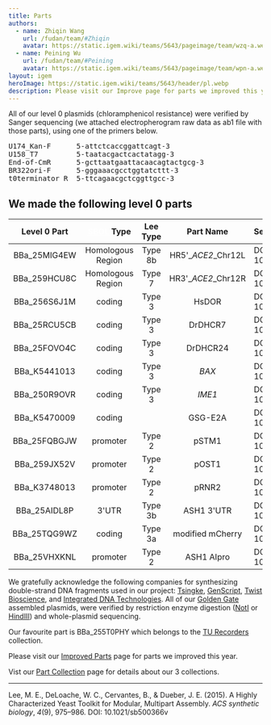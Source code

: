 ```yaml
---
title: Parts
authors:
  - name: Zhiqin Wang
    url: /fudan/team/#Zhiqin
    avatar: https://static.igem.wiki/teams/5643/pageimage/team/wzq-a.webp
  - name: Peining Wu
    url: /fudan/team/#Peining
    avatar: https://static.igem.wiki/teams/5643/pageimage/team/wpn-a.webp
layout: igem
heroImage: https://static.igem.wiki/teams/5643/header/pl.webp
description: Please visit our Improve page for parts we improved this year.<br>Vist our Part Collection page for details about our 3 collections.
---
```


All of our level 0 plasmids (chloramphenicol resistance) were verified by Sanger sequencing (we attached electropherogram raw data as ab1 file with those parts), using one of the primers below.

<pre>U174_Kan-F      5-attctcaccggattcagt-3
U158_T7         5-taatacgactcactatagg-3
End-of-CmR      5-gcttaatgaattacaacagtactgcg-3
BR322ori-F      5-gggaaacgcctggtatcttt-3
t0terminator_R  5-ttcagaacgctcggttgcc-3</pre>

## We made the following level 0 parts

| Level 0 Part | <a href="https://sbolstandard.org/" target=_blank style="color:white">SBOL</a> Type | Lee Type | Part Name | Sequencing Verified |
| :----------: | :---------------:| :-------:| :-----------: | :------------------ |
| BBa_25MIG4EW | Homologous Region | Type 8b | HR5'\_*ACE2*\_Chr12L | DOI: 10.5281/zenodo.17274640 |
| BBa_259HCU8C | Homologous Region | Type 7  | HR3'\_*ACE2*\_Chr12R | DOI: 10.5281/zenodo.17274769 |
| BBa_256S6J1M | coding            | Type 3  |        HsDOR         | DOI: 10.5281/zenodo.17274754 |
| BBa_25RCU5CB | coding            | Type 3  |       DrDHCR7        | DOI: 10.5281/zenodo.17274657 |
| BBa_25FOVO4C | coding            | Type 3  |       DrDHCR24       | DOI: 10.5281/zenodo.17274626 |
| BBa_K5441013 | coding            | Type 3  |        *BAX*         | DOI: 10.5281/zenodo.17276880 |
| BBa_250R9OVR | coding            | Type 3  |        *IME1*        | DOI: 10.5281/zenodo.17274737 |
| BBa_K5470009 | coding            |   |       GSG-E2A        | DOI: 10.5281/zenodo.17272256 |
| BBa_25FQBGJW | promoter          | Type 2  |        pSTM1         | DOI: 10.5281/zenodo.17276264 |
| BBa_259JX52V | promoter          | Type 2  |        pOST1         | DOI: 10.5281/zenodo.17274792 |
| BBa_K3748013 | promoter          | Type 2  |        pRNR2         | DOI: 10.5281/zenodo.17276585 |
| BBa_25AIDL8P | 3'UTR             | Type 3b |      ASH1 3'UTR      | DOI: 10.5281/zenodo.17274570 |
| BBa_25TQG9WZ | coding            | Type 3a |   modified mCherry   | DOI: 10.5281/zenodo.17274695 |
| BBa_25VHXKNL | promoter          | Type 2  |      ASH1 AIpro      | DOI: 10.5281/zenodo.17274719 |


We gratefully acknowledge the following companies for synthesizing double-strand DNA fragments used in our project: [Tsingke](https://www.tsingke.com/), [GenScript](https://www.genscript.com/), [Twist Bioscience](https://www.twistbioscience.com/), and [Integrated DNA Technologies](https://www.idtdna.com/). All of our [Golden Gate](/experiments.html#golden-gate-assembly) assembled plasmids, were verified by restriction enzyme digestion ([NotI](https://www.neb.com/en/products/r3189-noti-hf) or [HindIII](https://www.neb.com/en/products/r3104-hindiii-hf)) and whole-plasmid sequencing.

Our favourite part is BBa_255T0PHY which belongs to the [TU Recorders](https://registry.igem.org/collections/6594370b-999e-4d9c-a3ea-7c1b83e12a30) collection.

Please visit our [Improved Parts](/improve/) page for parts we improved this year.

Vist our [Part Collection](/part-collection/) page for details about our 3 collections.

----
Lee, M. E., DeLoache, W. C., Cervantes, B., & Dueber, J. E. (2015). A Highly Characterized Yeast Toolkit for Modular, Multipart Assembly. *ACS synthetic biology*, *4*(9), 975–986. DOI: 10.1021/sb500366v
